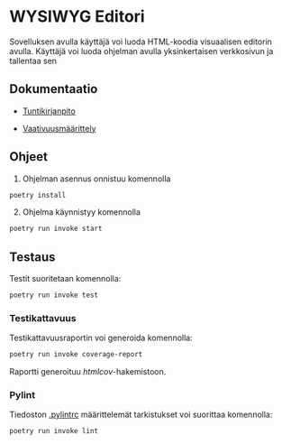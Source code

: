 # WYSIWYG Editori

Sovelluksen avulla käyttäjä voi luoda HTML-koodia visuaalisen editorin avulla. Käyttäjä voi luoda ohjelman avulla yksinkertaisen verkkosivun ja tallentaa sen


## Dokumentaatio
 - [Tuntikirjanpito](./dokumentaatio/tuntikirjanpito.md)

- [Vaativuusmäärittely](./dokumentaatio/vaativuusmaarittely.md)

## Ohjeet

1. Ohjelman asennus onnistuu komennolla
```bash
poetry install
```
2. Ohjelma käynnistyy komennolla
```bash
poetry run invoke start
```


## Testaus

Testit suoritetaan komennolla:

```bash
poetry run invoke test
```

### Testikattavuus

Testikattavuusraportin voi generoida komennolla:

```bash
poetry run invoke coverage-report
```

Raportti generoituu _htmlcov_-hakemistoon.

### Pylint

Tiedoston [.pylintrc](./.pylintrc) määrittelemät tarkistukset voi suorittaa komennolla:

```bash
poetry run invoke lint
```